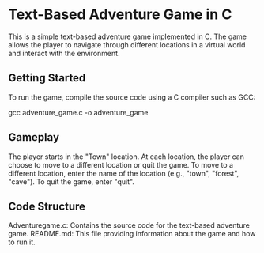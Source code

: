 # Text-Based Adventure Game in C

This is a simple text-based adventure game implemented in C. The game allows the player to navigate through different locations in a virtual world and interact with the environment.

## Getting Started

To run the game, compile the source code using a C compiler such as GCC:


gcc adventure_game.c -o adventure_game

## Gameplay
The player starts in the "Town" location.
At each location, the player can choose to move to a different location or quit the game.
To move to a different location, enter the name of the location (e.g., "town", "forest", "cave").
To quit the game, enter "quit".

## Code Structure
Adventuregame.c: Contains the source code for the text-based adventure game.
README.md: This file providing information about the game and how to run it.

